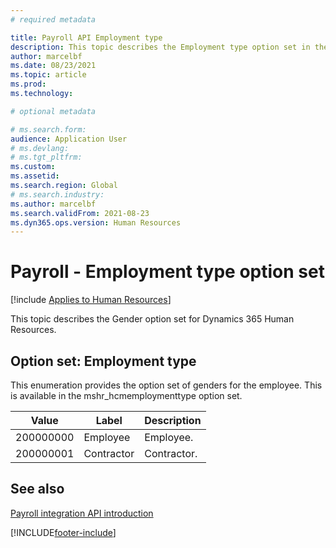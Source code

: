 ```yaml
---
# required metadata

title: Payroll API Employment type
description: This topic describes the Employment type option set in the Dynamics 365 Human Resources Payroll API.
author: marcelbf
ms.date: 08/23/2021
ms.topic: article
ms.prod: 
ms.technology: 

# optional metadata

# ms.search.form: 
audience: Application User
# ms.devlang: 
# ms.tgt_pltfrm: 
ms.custom: 
ms.assetid: 
ms.search.region: Global
# ms.search.industry: 
ms.author: marcelbf
ms.search.validFrom: 2021-08-23
ms.dyn365.ops.version: Human Resources
---
```


# Payroll - Employment type option set

[!include [Applies to Human Resources](../includes/applies-to-hr.md)]

This topic describes the Gender option set for Dynamics 365 Human Resources.

## Option set: Employment type

This enumeration provides the option set of genders for the employee. This is available in the mshr_hcmemploymenttype option set.

| Value | Label | Description |
| --- | --- | --- |
| 200000000 | Employee | Employee. |
| 200000001 | Contractor | Contractor. |

## See also

[Payroll integration API introduction](hr-admin-integration-payroll-api-introduction.md)<br>

[!INCLUDE[footer-include](../includes/footer-banner.md)]
